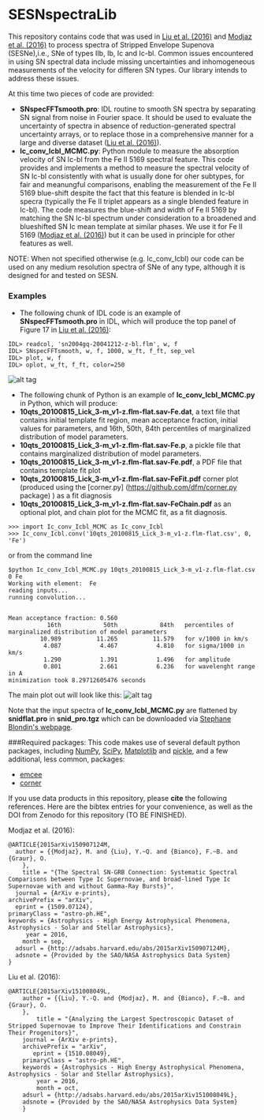 # SESNspectraLib

This repository contains code that was used in [Liu et al. (2016)](http://adsabs.harvard.edu/abs/2015arXiv151008049L) and [Modjaz et al. (2016)](http://adsabs.harvard.edu/abs/2015arXiv150907124M) to process spectra of Stripped Envelope Supenova (SESNe),i.e., SNe of types IIb, Ib, Ic and Ic-bl. 
Common issues encountered in using SN spectral data include missing uncertainties and inhomogeneous measurements of the velocity for differen SN types. Our library intends to address these issues. 

At this time two pieces of code are provided: 
- **SNspecFFTsmooth.pro**: IDL routine to smooth SN spectra by separating SN signal from noise in Fourier space. It should be used to evaluate the uncertainty of spectra in absence of reduction-generated spectral uncertainty arrays, or to replace those in a comprehensive manner for a large and diverse dataset ([Liu et al. (2016)](http://adsabs.harvard.edu/abs/2015arXiv151008049L)).
- **Ic_conv_Icbl_MCMC.py**: Python module to measure the absorption velocity of SN Ic-bl from the Fe II 5169 spectral feature. This code provides and implements a method to measure the spectral velocity of SN Ic-bl consistently with what is usually done for oher subtypes, for fair and meanungful comparisons, enabling the measurement of the Fe II 5169 blue-shift despite the fact that this feature is blended in Ic-bl specra (typically the Fe II triplet appears as a single blended feature in Ic-bl). The code measures the blue-shift and width of Fe II 5169 by matching the SN Ic-bl spectrum under consideration to a broadened and blueshifted SN Ic mean template at similar phases. We use it for Fe II 5169 ([Modjaz et al. (2016)](http://adsabs.harvard.edu/abs/2015arXiv150907124M)) but it can be used in principle for other features as well.


NOTE: When not specified otherwise (e.g. Ic_conv_Icbl) our code can be used on any medium resolution spectra of SNe of any type, although it is designed for and tested on SESN.

### Examples
- The following chunk of IDL code is an example of **SNspecFFTsmooth.pro** in IDL, which will produce the top panel of Figure 17 in [Liu et al. (2016)](http://adsabs.harvard.edu/abs/2015arXiv151008049L):
```
IDL> readcol, 'sn2004gq-20041212-z-bl.flm', w, f
IDL> SNspecFFTsmooth, w, f, 1000, w_ft, f_ft, sep_vel
IDL> plot, w, f
IDL> oplot, w_ft, f_ft, color=250
```
![alt tag](https://github.com/nyusngroup/SESNspectraLib/blob/master/example_IDL_plot.png)

- The following chunk of Python is an example of **Ic_conv_Icbl_MCMC.py** in Python, which will produce: 
- **10qts_20100815_Lick_3-m_v1-z.flm-flat.sav-Fe.dat**, a text file that contains initial template fit region, mean acceptance fraction, initial values for parameters, and 16th, 50th, 84th percentiles of marginalized distribution of model parameters.
- **10qts_20100815_Lick_3-m_v1-z.flm-flat.sav-Fe.p**, a pickle file that contains marginalized distribution of model parameters.
- **10qts_20100815_Lick_3-m_v1-z.flm-flat.sav-Fe.pdf**, a PDF file that contains template fit plot
- **10qts_20100815_Lick_3-m_v1-z.flm-flat.sav-FeFit.pdf** corner plot (produced using the [corner.py] (https://github.com/dfm/corner.py package) ) as a fit diagnosis
- **10qts_20100815_Lick_3-m_v1-z.flm-flat.sav-FeChain.pdf** as an optional plot, and chain plot for the MCMC fit, as a fit diagnosis.


```
>>> import Ic_conv_Icbl_MCMC as Ic_conv_Icbl
>>> Ic_conv_Icbl.conv('10qts_20100815_Lick_3-m_v1-z.flm-flat.csv', 0, 'Fe')
````
or from the command line 
``` 
$python Ic_conv_Icbl_MCMC.py 10qts_20100815_Lick_3-m_v1-z.flm-flat.csv 0 Fe
Working with element:  Fe
reading inputs...
running convolution...


Mean acceptance fraction: 0.560
           16th            50th            84th   percentiles of marginalized distribution of model parameters
         10.989          11.265          11.579   for v/1000 in km/s
          4.087           4.467           4.810   for sigma/1000 in km/s
          1.290           1.391           1.496   for amplitude
          0.801           2.661           6.236   for wavelenght range in A
minimization took 8.29712605476 seconds
```
The main plot out will look like this:
![alt tag](https://raw.githubusercontent.com/nyusngroup/SESNspectraLib/master/10qts_20100815_Lick_3-m_v1-z.flm-flat-Fe.png)

Note that the input spectra of **Ic_conv_Icbl_MCMC.py** are flattened by **snidflat.pro** in **snid_pro.tgz** which can be downloaded via [Stephane Blondin's webpage](https://people.lam.fr/blondin.stephane/software/snid/index.html#Download).

###Required packages:
This code makes use of several default python packages, including [NumPy](http://www.numpy.org/), [SciPy](https://www.scipy.org/), [Matplotlib](http://matplotlib.org/) and [pickle](https://docs.python.org/2/library/pickle.html), and a few additional, less common, packages:

- [emcee](http://dan.iel.fm/emcee/current/)
- [corner](https://github.com/dfm/corner.py) 

If you use data products in this repository, please <b>cite</b> the following references. Here are the bibtex entries for your convenience, as well as the DOI from Zenodo for this repository (TO BE FINISHED).

Modjaz et al. (2016):

    @ARTICLE{2015arXiv150907124M,
      author = {{Modjaz}, M. and {Liu}, Y.~Q. and {Bianco}, F.~B. and {Graur}, O.
	    },
        title = "{The Spectral SN-GRB Connection: Systematic Spectral Comparisons between Type Ic Supernovae, and broad-lined Type Ic Supernovae with and without Gamma-Ray Bursts}",
      journal = {ArXiv e-prints},
    archivePrefix = "arXiv",
      eprint = {1509.07124},
    primaryClass = "astro-ph.HE",
    keywords = {Astrophysics - High Energy Astrophysical Phenomena, Astrophysics - Solar and Stellar Astrophysics},
         year = 2016,
        month = sep,
      adsurl = {http://adsabs.harvard.edu/abs/2015arXiv150907124M},
      adsnote = {Provided by the SAO/NASA Astrophysics Data System} 
    }

Liu et al. (2016):

	@ARTICLE{2015arXiv151008049L,
   		author = {{Liu}, Y.-Q. and {Modjaz}, M. and {Bianco}, F.~B. and {Graur}, O.
		},
    		title = "{Analyzing the Largest Spectroscopic Dataset of Stripped Supernovae to Improve Their Identifications and Constrain Their Progenitors}",
  		journal = {ArXiv e-prints},
		archivePrefix = "arXiv",
		   eprint = {1510.08049},
 		primaryClass = "astro-ph.HE",
 		keywords = {Astrophysics - High Energy Astrophysical Phenomena, Astrophysics - Solar and Stellar Astrophysics},
     		year = 2016,
    		month = oct,
   		adsurl = {http://adsabs.harvard.edu/abs/2015arXiv151008049L},
  		adsnote = {Provided by the SAO/NASA Astrophysics Data System}
		}
